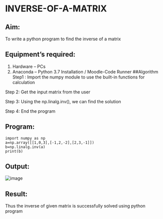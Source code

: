 # INVERSE-OF-A-MATRIX
## Aim:
To write a python program to find the inverse of a matrix
## Equipment’s required:
1. 	Hardware – PCs
2. 	Anaconda – Python 3.7 Installation / Moodle-Code Runner
##Algorithm
Step1 :
Import the numpy module to use the built-in functions for calculation

Step 2:
Get the input matrix from the user

Step 3:
Using the np.linalg.inv(), we can find the solution

Step 4:
End the program

## Program:
```
import numpy as np
a=np.array([[1,0,3],[-1,2,-2],[2,3,-1]])
b=np.linalg.inv(a)
print(b)

```
## Output:

![image](https://user-images.githubusercontent.com/121932143/226876835-4901487e-005a-4f68-aba6-edca0fb4674a.png)


## Result:
Thus the inverse of given matrix is successfully solved using python program

